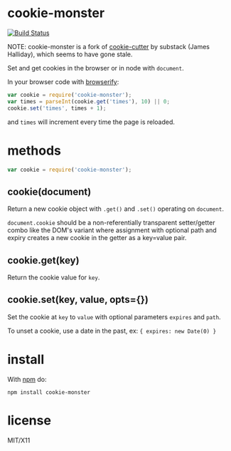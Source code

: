 cookie-monster
=============

[![Build Status](https://travis-ci.org/kahnjw/cookie-monster.png)](https://travis-ci.org/kahnjw/cookie-monster)

NOTE: cookie-monster is a fork of [cookie-cutter](https://www.npmjs.org/package/cookie-cutter) by substack (James Halliday), which seems to have gone stale.

Set and get cookies in the browser or in node with `document`.

In your browser code with [browserify](github.com/substack/node-browserify):

````javascript
var cookie = require('cookie-monster');
var times = parseInt(cookie.get('times'), 10) || 0;
cookie.set('times', times + 1);
````

and `times` will increment every time the page is reloaded.

methods
=======

````javascript
var cookie = require('cookie-monster');
````

cookie(document)
----------------

Return a new cookie object with `.get()` and `.set()` operating on `document`.

`document.cookie` should be a non-referentially transparent setter/getter combo
like the DOM's variant where assignment with optional path and expiry creates a
new cookie in the getter as a key=value pair.

cookie.get(key)
---------------

Return the cookie value for `key`.

cookie.set(key, value, opts={})
-------------------------------

Set the cookie at `key` to `value` with optional parameters `expires` and `path`.

To unset a cookie, use a date in the past, ex: ```{ expires: new Date(0) }```


install
=======

With [npm](http://npmjs.org) do:

    npm install cookie-monster

license
=======

MIT/X11
